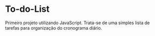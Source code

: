 # To-do-List
Primeiro projeto utilizando JavaScript. Trata-se de uma simples lista de tarefas para organização do cronograma diário.
